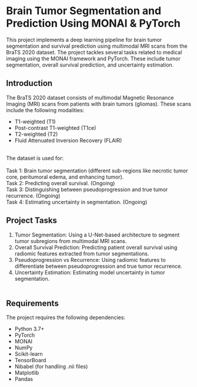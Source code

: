 # Brain Tumor Segmentation and Prediction Using MONAI & PyTorch

This project implements a deep learning pipeline for brain tumor segmentation and survival prediction using multimodal MRI scans from the BraTS 2020 dataset. The project tackles several tasks related to medical imaging using the MONAI framework and PyTorch. These include tumor segmentation, overall survival prediction, and uncertainty estimation.

## Introduction
The BraTS 2020 dataset consists of multimodal Magnetic Resonance Imaging (MRI) scans from patients with brain tumors (gliomas). These scans include the following modalities:

- T1-weighted (T1) <br>
- Post-contrast T1-weighted (T1ce) <br>
- T2-weighted (T2) <br>
- Fluid Attenuated Inversion Recovery (FLAIR) <br><br>

The dataset is used for:
<br><br>Task 1: Brain tumor segmentation (different sub-regions like necrotic tumor core, peritumoral edema, and enhancing tumor).
<br>Task 2: Predicting overall survival. (Ongoing)
<br>Task 3: Distinguishing between pseudoprogression and true tumor recurrence. (Ongoing)
<br>Task 4: Estimating uncertainty in segmentation. (Ongoing)
## Project Tasks
1. Tumor Segmentation: Using a U-Net-based architecture to segment tumor subregions from multimodal MRI scans.
2. Overall Survival Prediction: Predicting patient overall survival using radiomic features extracted from tumor segmentations.<br>
3. Pseudoprogression vs Recurrence: Using radiomic features to differentiate between pseudoprogression and true tumor recurrence.<br>
4. Uncertainty Estimation: Estimating model uncertainty in tumor segmentation.<br><br>

## Requirements
The project requires the following dependencies:

- Python 3.7+
- PyTorch
- MONAI
- NumPy
- Scikit-learn
- TensorBoard
- Nibabel (for handling .nii files)
- Matplotlib
- Pandas

